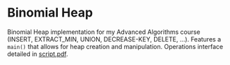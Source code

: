 # Binomial Heap

Binomial Heap implementation for my Advanced Algorithms course (INSERT, EXTRACT_MIN, UNION, DECREASE-KEY, DELETE, ...). Features a `main()` that allows for heap creation and manipulation. Operations interface detailed in [script.pdf](./script.pdf).
